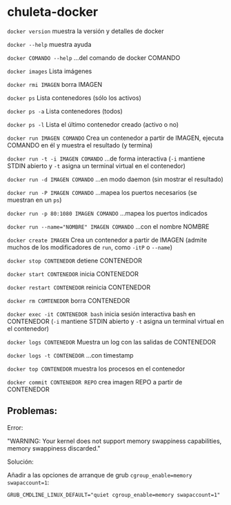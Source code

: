 # chuleta-docker


`docker version` muestra la versión y detalles de docker

`docker --help` muestra ayuda

`docker COMANDO --help` ...del comando de docker COMANDO


`docker images` Lista imágenes

`docker rmi IMAGEN` borra IMAGEN


`docker ps` Lista contenedores (sólo los activos)

`docker ps -a` Lista contenedores (todos)

`docker ps -l` Lista el último contenedor creado (activo o no)


`docker run IMAGEN COMANDO` Crea un contenedor a partir de IMAGEN, ejecuta COMANDO en él y muestra el resultado (y termina)

`docker run -t -i IMAGEN COMANDO` ...de forma interactiva (`-i` mantiene STDIN abierto y `-t` asigna un terminal virtual en el contenedor)

`docker run -d IMAGEN COMANDO` ...en modo daemon (sin mostrar el resultado)

`docker run -P IMAGEN COMANDO` ...mapea los puertos necesarios (se muestran en un `ps`)

`docker run -p 80:1080 IMAGEN COMANDO` ...mapea los puertos indicados

`docker run --name="NOMBRE" IMAGEN COMANDO` ...con el nombre NOMBRE


`docker create IMAGEN` Crea un contenedor a partir de IMAGEN (admite muchos de los modificadores de `run`, como `-itP` o `--name`)



`docker stop CONTENEDOR` detiene CONTENEDOR

`docker start CONTENEDOR` inicia CONTENEDOR

`docker restart CONTENEDOR` reinicia CONTENEDOR

`docker rm COMTENEDOR` borra CONTENEDOR

`docker exec -it CONTENEDOR bash` inicia sesión interactiva bash en CONTENEDOR (`-i` mantiene STDIN abierto y `-t` asigna un terminal virtual en el contenedor)


`docker logs CONTENEDOR` Muestra un log con las salidas de CONTENEDOR

`docker logs -t CONTENEDOR` ...con timestamp

`docker top CONTENEDOR` muestra los procesos en el contenedor

`docker commit CONTENEDOR REPO` crea imagen REPO a partir de CONTENEDOR



## Problemas:

Error:

"WARNING: Your kernel does not support memory swappiness capabilities, memory swappiness discarded."

Solución:

Añadir a las opciones de arranque de grub `cgroup_enable=memory swapaccount=1`:

`GRUB_CMDLINE_LINUX_DEFAULT="quiet cgroup_enable=memory swapaccount=1"`



